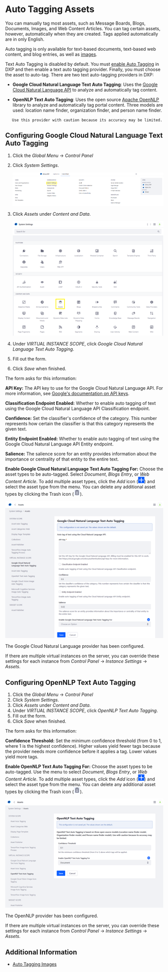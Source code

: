 # Auto Tagging Assets

You can manually tag most assets, such as Message Boards, Blogs, Documents, Images, and Web Content Articles. You can tag certain assets, however, automatically when they are created. Tags applied automatically are in only English.

Auto tagging is only available for text-based documents, text-based web content, and blog entries, as well as [images](./auto-tagging-images.md).

Text Auto Tagging is disabled by default. You must [enable Auto Tagging](./configuring-asset-auto-tagging.md) in DXP and then enable a text auto tagging provider. Finally, you must choose the asset to auto-tag. There are two text auto-tagging providers in DXP:

* **Google Cloud Natural Language Text Auto Tagging**: Uses the [Google Cloud Natural Language API](https://cloud.google.com/natural-language/) to analyze and automatically tag content.

* **OpenNLP Text Auto Tagging**: Uses the open source [Apache OpenNLP](https://opennlp.apache.org/) library to analyze and automatically tag portal content. Three models are used: location name finder, organization finder, and person name finder.

```tip::
   Use this provider with caution because its accuracy may be limited.
```

## Configuring Google Cloud Natural Language Text Auto Tagging

1. Click the _Global Menu_ &rarr; _Control Panel_
1. Click _System Settings_.

   ![Navigate to the System Settings.](./auto-tagging-assets/images/01.png)

1. Click _Assets_ under _Content and Data_.

   ![Click on Assets.](./auto-tagging-assets/images/02.png)

1. Under _VIRTUAL INSTANCE SCOPE_, click _Google Cloud Natural Language Text Auto Tagging_.
1. Fill out the form. 
1. Click _Save_ when finished.

The form asks for this information: 

 **API Key:** The API key to use for the Google Cloud Natural Language API. For more information, see [Google's documentation on API keys](https://cloud.google.com/docs/authentication/api-keys).

**Classification Endpoint Enabled:** Whether to enable auto tagging of text using the Google Cloud Natural Language API Classification endpoint.

**Confidence:** Set the classifier's confidence of the category. This number represents how certain the classifier is that this category represents the given text.

**Entity Endpoint Enabled:** Whether to enable auto tagging of text using the Google Cloud Natural Language API Entity endpoint.

**Salience:** The salience score for an entity provides information about the importance or centrality of that entity to the entire text.

**Enable Google Cloud Natural Language Text Auto Tagging For:** Choose the asset types to be auto-tagged. Select _Document_, _Blogs Entry_, or _Web Content Article_. To add multiple asset types, click the _Add_ icon (![Add](../../../../images/icon-add.png)) and select the asset type from the menu. You can delete any additional asset types by clicking the Trash icon (![Trash](../../../../images/icon-trash.png)).

![Enter your settings.](./auto-tagging-assets/images/03.png)

The Google Cloud Natural Language provider has been configured.

If there are multiple virtual instances on the server, you can override these settings for each instance from _Control Panel_ &rarr; _Instance Settings_ &rarr; _Assets_.

## Configuring OpenNLP Text Auto Tagging

1. Click the _Global Menu_ &rarr; _Control Panel_
1. Click _System Settings_.
1. Click _Assets_ under _Content and Data_.
1. Under _VIRTUAL INSTANCE SCOPE_, click _OpenNLP Text Auto Tagging_.
1. Fill out the form. 
1. Click _Save_ when finished.

The form asks for this information: 

**Confidence Threshold:** Set the minimum confidence threshold (from 0 to 1, where 1 is the highest confidence). Higher values yield fewer tags because the provider needs more confidence before it applies a tag. Lower values yield more tags.

**Enable OpenNLP Text Auto Tagging For:** Choose the asset types to be auto-tagged. Use the menu to select _Document_, _Blogs Entry_, or _Web Content Article_. To add multiple asset types, click the _Add_ icon (![Add](../../../../images/icon-add.png)) and select the asset type from the menu. You can delete any additional asset types by clicking the Trash icon (![Trash](../../../../images/icon-trash.png)).

![Enter your settings.](./auto-tagging-assets/images/04.png)

The OpenNLP provider has been configured.

If there are multiple virtual instances on the server, you can override these settings for each instance from _Control Panel_ &rarr; _Instance Settings_ &rarr; _Assets_.

## Additional Information

* [Auto Tagging Images](./auto-tagging-images.md)
